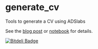 generate_cv
===========

Tools to generate a CV using ADSlabs

See the [blog post](http://keflavich.github.io/blog/generating-a-cv-using-the-ads-labs-api.html) or [notebook](http://nbviewer.ipython.org/urls/raw.github.com/keflavich/generate_cv/master/examples/GenerateCVExample.ipynb) for details.


[![Bitdeli Badge](https://d2weczhvl823v0.cloudfront.net/keflavich/generate_cv/trend.png)](https://bitdeli.com/free "Bitdeli Badge")

